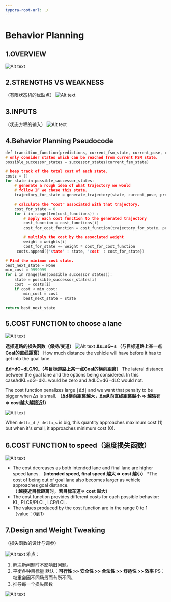 ```yaml
---
typora-root-url: ./
---
```


# Behavior Planning

## 1.OVERVIEW
![Alt text](./behavior_control.png)



## 2.STRENGTHS VS WEAKNESS

（有限状态机的优缺点）
![Alt text](./strength_weakness.png)



## 3.INPUTS

（状态方程的输入）
![Alt text](./inputs.png)



## 4.Behavior Planning Pseudocode

```c++
def transition_function(predictions, current_fsm_state, current_pose, cost_functions, weights):
# only consider states which can be reached from current FSM state.
possible_successor_states = successor_states(current_fsm_state)

# keep track of the total cost of each state.
costs = []
for state in possible_successor_states:
    # generate a rough idea of what trajectory we would
    # follow IF we chose this state.
    trajectory_for_state = generate_trajectory(state, current_pose, predictions)

    # calculate the "cost" associated with that trajectory.
    cost_for_state = 0
    for i in range(len(cost_functions)) :
        # apply each cost function to the generated trajectory
        cost_function = cost_functions[i]
        cost_for_cost_function = cost_function(trajectory_for_state, predictions)

        # multiply the cost by the associated weight
        weight = weights[i]
        cost_for_state += weight * cost_for_cost_function
     costs.append({'state' : state, 'cost' : cost_for_state})

# Find the minimum cost state.
best_next_state = None
min_cost = 9999999
for i in range(len(possible_successor_states)):
    state = possible_successor_states[i]
    cost  = costs[i]
    if cost < min_cost:
        min_cost = cost
        best_next_state = state 

return best_next_state
```



## 5.COST FUNCTION to choose a lane

![Alt text](./cost.png)

**选择道路的损失函数（保持/变道）**
![Alt text](./choose.png)
**Δs=sG−s （与目标道路上某一点Goal的直线距离）**
How much distance the vehicle will have before it has to get into the goal lane.

**Δd=dG−dLC/KL（与目标道路上某一点Goal的横向距离）**
The lateral distance between the goal lane and the options being considered. In this caseΔdKL=dG−dKL would be zero and ΔdLC=dG−dLC would not.

The cost function penalizes large ∣Δd∣ and we want that penalty to be bigger when Δs is small.
**（Δd横向距离越大，Δs纵向直线距离越小 => 越惩罚 => cost越大越接近1）**

![Alt text](./cost.png)

When  `delta_d / delta_s` is big, this quantity approaches maximum cost (1) but when it's small, it approaches minimum cost (0).




## 6.COST FUNCTION to speed（速度损失函数）
![Alt text](./speed_cost.png)
* The cost decreases as both intended lane and final lane are higher speed lanes.
**（intended speed, final speed 越大 => cost 越小）**
*The cost of being out of goal lane also becomes larger as vehicle approaches goal distance.
**（ 越接近目标距离时，若目标车道=> cost 越大）**
* The cost function provides different costs for each possible behavior: KL, PLCR/PLCL, LCR/LCL.
* The values produced by the cost function are in the range 0 to  1 （value：0到1）




## 7.Design and Weight Tweaking
（损失函数的设计与调参）

![Alt text](./cost_function.png)
难点：

1. 解决新问题时不影响旧问题。
2. 平衡各种目标量
	默认：**可行性 >> 安全性 >> 合法性 >> 舒适性 >> 效率**
	PS：权重会因不同场景而有所不同。
3. 推导每一个损失函数

![Alt text](./difficults.png)

